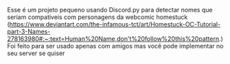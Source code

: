 Esse é um projeto pequeno usando Discord.py para detectar nomes que seriam compativeis com personagens da webcomic homestuck
(https://www.deviantart.com/the-infamous-tct/art/Homestuck-OC-Tutorial-part-3-Names-278163980#:~:text=Human%20Name,don't%20follow%20this%20pattern.)
Foi feito para ser usado apenas com amigos mas você pode implementar no seu server se quiser
